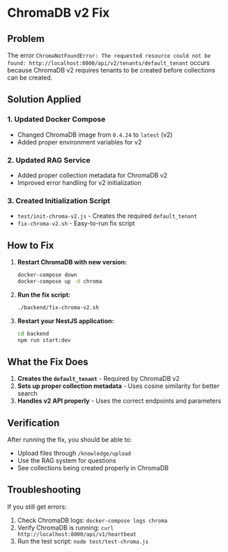# ChromaDB v2 Fix

## Problem
The error `ChromaNotFoundError: The requested resource could not be found: http://localhost:8000/api/v2/tenants/default_tenant` occurs because ChromaDB v2 requires tenants to be created before collections can be created.

## Solution Applied

### 1. Updated Docker Compose
- Changed ChromaDB image from `0.4.24` to `latest` (v2)
- Added proper environment variables for v2

### 2. Updated RAG Service
- Added proper collection metadata for ChromaDB v2
- Improved error handling for v2 initialization

### 3. Created Initialization Script
- `test/init-chroma-v2.js` - Creates the required `default_tenant`
- `fix-chroma-v2.sh` - Easy-to-run fix script

## How to Fix

1. **Restart ChromaDB with new version:**
   ```bash
   docker-compose down
   docker-compose up -d chroma
   ```

2. **Run the fix script:**
   ```bash
   ./backend/fix-chroma-v2.sh
   ```

3. **Restart your NestJS application:**
   ```bash
   cd backend
   npm run start:dev
   ```

## What the Fix Does

1. **Creates the `default_tenant`** - Required by ChromaDB v2
2. **Sets up proper collection metadata** - Uses cosine similarity for better search
3. **Handles v2 API properly** - Uses the correct endpoints and parameters

## Verification

After running the fix, you should be able to:
- Upload files through `/knowledge/upload`
- Use the RAG system for questions
- See collections being created properly in ChromaDB

## Troubleshooting

If you still get errors:
1. Check ChromaDB logs: `docker-compose logs chroma`
2. Verify ChromaDB is running: `curl http://localhost:8000/api/v1/heartbeat`
3. Run the test script: `node test/test-chroma.js` 